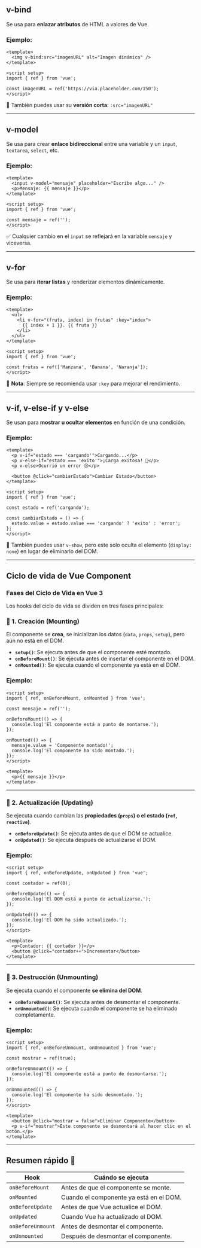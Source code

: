 ## v-bind
Se usa para **enlazar atributos** de HTML a valores de Vue.

### Ejemplo:
```vue
<template>
  <img v-bind:src="imagenURL" alt="Imagen dinámica" />
</template>

<script setup>
import { ref } from 'vue';

const imagenURL = ref('https://via.placeholder.com/150');
</script>
```
🔹 También puedes usar su **versión corta**: `:src="imagenURL"`

---

## v-model
Se usa para crear **enlace bidireccional** entre una variable y un `input`, `textarea`, `select`, etc.

### Ejemplo:
```vue
<template>
  <input v-model="mensaje" placeholder="Escribe algo..." />
  <p>Mensaje: {{ mensaje }}</p>
</template>

<script setup>
import { ref } from 'vue';

const mensaje = ref('');
</script>
```

✅ Cualquier cambio en el `input` se reflejará en la variable `mensaje` y viceversa.

---

## v-for
Se usa para **iterar listas** y renderizar elementos dinámicamente.

### Ejemplo:
```vue
<template>
  <ul>
    <li v-for="(fruta, index) in frutas" :key="index">
      {{ index + 1 }}. {{ fruta }}
    </li>
  </ul>
</template>

<script setup>
import { ref } from 'vue';

const frutas = ref(['Manzana', 'Banana', 'Naranja']);
</script>
```
📌 **Nota**: Siempre se recomienda usar `:key` para mejorar el rendimiento.

---

## v-if, v-else-if y v-else
Se usan para **mostrar u ocultar elementos** en función de una condición.

### Ejemplo:
```vue
<template>
  <p v-if="estado === 'cargando'">Cargando...</p>
  <p v-else-if="estado === 'exito'">¡Carga exitosa! 🎉</p>
  <p v-else>Ocurrió un error 😢</p>

  <button @click="cambiarEstado">Cambiar Estado</button>
</template>

<script setup>
import { ref } from 'vue';

const estado = ref('cargando');

const cambiarEstado = () => {
  estado.value = estado.value === 'cargando' ? 'exito' : 'error';
};
</script>
```
🔹 También puedes usar `v-show`, pero este solo oculta el elemento (`display: none`) en lugar de eliminarlo del DOM.

---

## Ciclo de vida de Vue Component

### Fases del Ciclo de Vida en Vue 3
Los hooks del ciclo de vida se dividen en tres fases principales:

### 🔹 1. Creación (Mounting)
El componente se **crea**, se inicializan los datos (`data`, `props`, `setup`), pero aún no está en el DOM.

- **`setup()`**: Se ejecuta antes de que el componente esté montado.
- **`onBeforeMount()`**: Se ejecuta antes de insertar el componente en el DOM.
- **`onMounted()`**: Se ejecuta cuando el componente ya está en el DOM.

### Ejemplo:
```vue
<script setup>
import { ref, onBeforeMount, onMounted } from 'vue';

const mensaje = ref('');

onBeforeMount(() => {
  console.log('El componente está a punto de montarse.');
});

onMounted(() => {
  mensaje.value = 'Componente montado!';
  console.log('El componente ha sido montado.');
});
</script>

<template>
  <p>{{ mensaje }}</p>
</template>
```

---

### 🔹 2. Actualización (Updating)
Se ejecuta cuando cambian las **propiedades (`props`) o el estado (`ref`, `reactive`)**.

- **`onBeforeUpdate()`**: Se ejecuta antes de que el DOM se actualice.
- **`onUpdated()`**: Se ejecuta después de actualizarse el DOM.

### Ejemplo:
```vue
<script setup>
import { ref, onBeforeUpdate, onUpdated } from 'vue';

const contador = ref(0);

onBeforeUpdate(() => {
  console.log('El DOM está a punto de actualizarse.');
});

onUpdated(() => {
  console.log('El DOM ha sido actualizado.');
});
</script>

<template>
  <p>Contador: {{ contador }}</p>
  <button @click="contador++">Incrementar</button>
</template>
```

---

### 🔹 3. Destrucción (Unmounting)
Se ejecuta cuando el componente **se elimina del DOM**.

- **`onBeforeUnmount()`**: Se ejecuta antes de desmontar el componente.
- **`onUnmounted()`**: Se ejecuta cuando el componente se ha eliminado completamente.

### Ejemplo:
```vue
<script setup>
import { ref, onBeforeUnmount, onUnmounted } from 'vue';

const mostrar = ref(true);

onBeforeUnmount(() => {
  console.log('El componente está a punto de desmontarse.');
});

onUnmounted(() => {
  console.log('El componente ha sido desmontado.');
});
</script>

<template>
  <button @click="mostrar = false">Eliminar Componente</button>
  <p v-if="mostrar">Este componente se desmontará al hacer clic en el botón.</p>
</template>
```

---

## Resumen rápido 📌

| Hook | Cuándo se ejecuta |
|------|------------------|
| `onBeforeMount` | Antes de que el componente se monte. |
| `onMounted` | Cuando el componente ya está en el DOM. |
| `onBeforeUpdate` | Antes de que Vue actualice el DOM. |
| `onUpdated` | Cuando Vue ha actualizado el DOM. |
| `onBeforeUnmount` | Antes de desmontar el componente. |
| `onUnmounted` | Después de desmontar el componente. |


